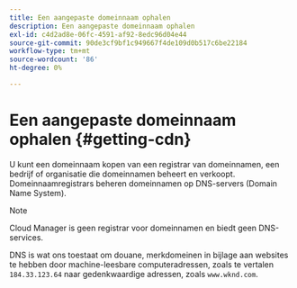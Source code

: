 ```yaml
---
title: Een aangepaste domeinnaam ophalen
description: Een aangepaste domeinnaam ophalen
exl-id: c4d2ad8e-06fc-4591-af92-8edc96d04e44
source-git-commit: 90de3cf9bf1c949667f4de109d0b517c6be22184
workflow-type: tm+mt
source-wordcount: '86'
ht-degree: 0%

---
```


# Een aangepaste domeinnaam ophalen {#getting-cdn}

U kunt een domeinnaam kopen van een registrar van domeinnamen, een bedrijf of organisatie die domeinnamen beheert en verkoopt. Domeinnaamregistrars beheren domeinnamen op DNS-servers (Domain Name System).

>[!NOTE]
>Cloud Manager is geen registrar voor domeinnamen en biedt geen DNS-services.

DNS is wat ons toestaat om douane, merkdomeinen in bijlage aan websites te hebben door machine-leesbare computeradressen, zoals te vertalen `184.33.123.64` naar gedenkwaardige adressen, zoals `www.wknd.com`.
